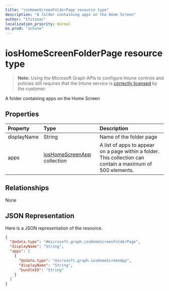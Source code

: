 ```yaml
---
title: "iosHomeScreenFolderPage resource type"
description: "A folder containing apps on the Home Screen"
author: "tfitzmac"
localization_priority: Normal
ms.prod: "intune"
---
```


# iosHomeScreenFolderPage resource type

> **Note:** Using the Microsoft Graph APIs to configure Intune controls and policies still requires that the Intune service is [correctly licensed](https://go.microsoft.com/fwlink/?linkid=839381) by the customer.

A folder containing apps on the Home Screen
## Properties
|Property|Type|Description|
|:---|:---|:---|
|displayName|String|Name of the folder page|
|apps|[iosHomeScreenApp](../resources/intune-deviceconfig-ioshomescreenapp.md) collection|A list of apps to appear on a page within a folder. This collection can contain a maximum of 500 elements.|

## Relationships
None
## JSON Representation
Here is a JSON representation of the resource.
<!-- {
  "blockType": "resource",
  "@odata.type": "microsoft.graph.iosHomeScreenFolderPage"
}
-->
``` json
{
  "@odata.type": "#microsoft.graph.iosHomeScreenFolderPage",
  "displayName": "String",
  "apps": [
    {
      "@odata.type": "microsoft.graph.iosHomeScreenApp",
      "displayName": "String",
      "bundleID": "String"
    }
  ]
}
```



